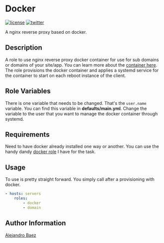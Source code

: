 Docker
=========
[![license][2i]][2p]
[![twitter][5i]][5p]

A nginx reverse proxy based on docker.

Description
-----------

A role to use nginx reverse proxy docker container for use for sub domains or domains of your site/app. You can learn more about the [container here][4]. The role provisions the docker container and applies a systemd service for the container to start on each reboot instance of the client.

Role Variables
--------------

There is one variable that needs to be changed. That's the `user.name` variable. You can find this variable in **defaults/main.yml**. Change the variable to the user that you want to manage the docker container through systemd.

Requirements
------------

Need to have docker already installed one way or another. You can use the handy dandy [docker role][3] I have for the task.

Usage
-----

To use is pretty straight forward. You simply call after a provisioning with docker.

``` yaml
- hosts: servers
    roles:
        - docker
        - domain
```

Author Information
------------------

[Alejandro Baez][1]

[1]: https://keybase.io/baez
[2i]: https://img.shields.io/badge/license-BSD_2-green.svg
[2p]: ./LICENSE
[3]: https://galaxy.ansible.com/abaez/docker/
[4]: https://hub.docker.com/r/jwilder/nginx-proxy/
[5i]: https://img.shields.io/badge/twitter-a_baez-blue.svg
[5p]: https://twitter.com/a_baez

